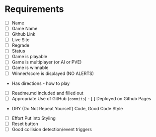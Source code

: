 # Requirements
- [ ] Name	
- [ ] Game Name	
- [ ] Github Link
- [ ] Live Site	
- [ ] Regrade	
- [ ] Status	
- [ ] Game is playable	
- [ ] Game is multiplayer 
(or AI or PVE)
- [ ] Game is winnable	
- [ ] Winner/score is displayed (NO ALERTS)	
- Has directions - how to play	
- [ ] Readme.md included and filled out	
- [ ] Appropriate Use of GitHub (`commits`) 	- [ ] Deployed on Github Pages	
- DRY (Do Not Repeat Yourself) Code, Good Code Style	
- [ ] Effort Put into Styling	
- [ ] Reset button	
- [ ] Good collision detection/event triggers		